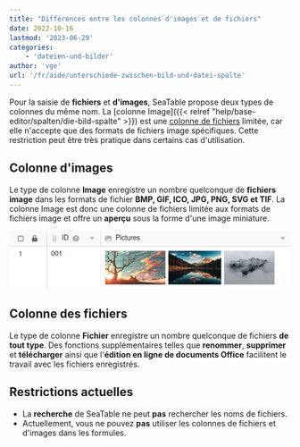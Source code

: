 ```yaml
---
title: "Différences entre les colonnes d'images et de fichiers"
date: 2022-10-16
lastmod: '2023-06-29'
categories:
    - 'dateien-und-bilder'
author: 'vge'
url: '/fr/aide/unterschiede-zwischen-bild-und-datei-spalte'
---
```


Pour la saisie de **fichiers** et **d'images**, SeaTable propose deux types de colonnes du même nom. La [colonne Image]({{< relref "help/base-editor/spalten/die-bild-spalte" >}}) est une [colonne de fichiers](https://seatable.io/fr/docs/datei-und-bildanhaenge/die-datei-spalte/) limitée, car elle n'accepte que des formats de fichiers image spécifiques. Cette restriction peut être très pratique dans certains cas d'utilisation.

## Colonne d'images

Le type de colonne **Image** enregistre un nombre quelconque de **fichiers image** dans les formats de fichier **BMP, GIF, ICO, JPG, PNG, SVG et TIF**. La colonne Image est donc une colonne de fichiers limitée aux formats de fichiers image et offre un **aperçu** sous la forme d'une image miniature.

![Aperçu des images dans la colonne d'images de SeaTable](images/picture-preview-seatable.png)

## Colonne des fichiers

Le type de colonne **Fichier** enregistre un nombre quelconque de fichiers **de tout type**. Des fonctions supplémentaires telles que **renommer**, **supprimer** et **télécharger** ainsi que l'**édition en ligne de documents Office** facilitent le travail avec les fichiers enregistrés.

## Restrictions actuelles

- La **recherche** de SeaTable ne peut **pas** rechercher les noms de fichiers.
- Actuellement, vous ne pouvez **pas** utiliser les colonnes de fichiers et d'images dans les formules.
